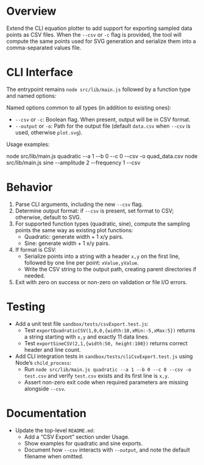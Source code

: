 # Overview

Extend the CLI equation plotter to add support for exporting sampled data points as CSV files. When the `--csv` or `-c` flag is provided, the tool will compute the same points used for SVG generation and serialize them into a comma-separated values file.

# CLI Interface

The entrypoint remains `node src/lib/main.js` followed by a function type and named options:

Named options common to all types (in addition to existing ones):
  - `--csv` or `-c`: Boolean flag. When present, output will be in CSV format.
  - `--output` or `-o`: Path for the output file (default `data.csv` when `--csv` is used, otherwise `plot.svg`).

Usage examples:

  node src/lib/main.js quadratic --a 1 --b 0 --c 0 --csv -o quad_data.csv
  node src/lib/main.js sine --amplitude 2 --frequency 1 --csv

# Behavior

1. Parse CLI arguments, including the new `--csv` flag.  
2. Determine output format: if `--csv` is present, set format to CSV; otherwise, default to SVG.  
3. For supported function types (quadratic, sine), compute the sampling points the same way as existing plot functions:  
   - Quadratic: generate width + 1 x/y pairs.  
   - Sine: generate width + 1 x/y pairs.  
4. If format is CSV:  
   - Serialize points into a string with a header `x,y` on the first line, followed by one line per point: `xValue,yValue`.  
   - Write the CSV string to the output path, creating parent directories if needed.  
5. Exit with zero on success or non-zero on validation or file I/O errors.

# Testing

- Add a unit test file `sandbox/tests/csvExport.test.js`:
  - Test `exportQuadraticCSV(1,0,0,{width:10,xMin:-5,xMax:5})` returns a string starting with `x,y` and exactly 11 data lines.  
  - Test `exportSineCSV(2,1,{width:50, height:100})` returns correct header and line count.  
- Add CLI integration tests in `sandbox/tests/cliCsvExport.test.js` using Node’s `child_process`:
  - Run `node src/lib/main.js quadratic --a 1 --b 0 --c 0 --csv -o test.csv` and verify `test.csv` exists and its first line is `x,y`.  
  - Assert non-zero exit code when required parameters are missing alongside `--csv`.

# Documentation

- Update the top-level `README.md`:
  - Add a “CSV Export” section under Usage.  
  - Show examples for quadratic and sine exports.  
  - Document how `--csv` interacts with `--output`, and note the default filename when omitted.
